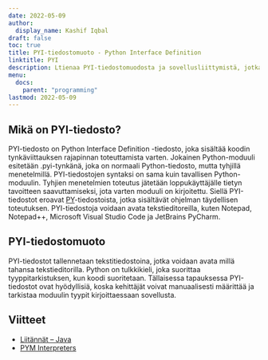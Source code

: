 ```yaml
---
date: 2022-05-09
author:
  display_name: Kashif Iqbal
draft: false
toc: true
title: PYI-tiedostomuoto - Python Interface Definition
linktitle: PYI
description: Ltienaa PYI-tiedostomuodosta ja sovellusliittymistä, jotka voivat luoda ja avata PYI-tiedostons.
menu:
  docs:
    parent: "programming"
lastmod: 2022-05-09
---
```


## Mikä on PYI-tiedosto?

PYI-tiedosto on Python Interface Definition -tiedosto, joka sisältää koodin tynkäviittauksen rajapinnan toteuttamista varten. Jokainen Python-moduuli esitetään .pyi-tynkänä, joka on normaali Python-tiedosto, mutta tyhjillä menetelmillä. PYI-tiedostojen syntaksi on sama kuin tavallisen Python-moduulin. Tyhjien menetelmien toteutus jätetään loppukäyttäjälle tietyn tavoitteen saavuttamiseksi, jota varten moduuli on kirjoitettu. Siellä PYI-tiedostot eroavat [PY](/programming/py/)-tiedostoista, jotka sisältävät ohjelman täydellisen toteutuksen. PYI-tiedostoja voidaan avata tekstieditoreilla, kuten Notepad, Notepad++, Microsoft Visual Studio Code ja JetBrains PyCharm.

## PYI-tiedostomuoto

PYI-tiedostot tallennetaan tekstitiedostoina, jotka voidaan avata millä tahansa tekstieditorilla. Python on tulkkikieli, joka suorittaa tyyppitarkistuksen, kun koodi suoritetaan. Tällaisessa tapauksessa PYI-tiedostot ovat hyödyllisiä, koska kehittäjät voivat manuaalisesti määrittää ja tarkistaa moduulin tyypit kirjoittaessaan sovellusta.

## Viitteet ##

 * [Liitännät – Java](https://en.wikipedia.org/wiki/Interface_(Java))
 * [PYM Interpreters](https://github.com/interpreters/pym)

